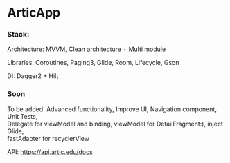 # ArticApp
### Stack: 
  Architecture: MVVM, Clean architecture + Multi module
  
  Libraries: Coroutines, Paging3, Glide, Room, Lifecycle, Gson
  
  DI: Dagger2 + Hilt

### Soon
  To be added: Advanced functionality, Improve UI, Navigation component, Unit Tests,  
  Delegate for viewModel and binding, viewModel for DetailFragment:), inject Glide,  
  fastAdapter for recyclerView

API: https://api.artic.edu/docs
